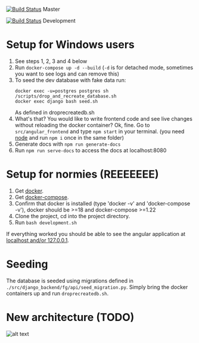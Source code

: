 [![Build Status](https://travis-ci.org/Fotogjengen/fg.svg?branch=master)](https://travis-ci.org/Fotogjengen/fg) Master

[![Build Status](https://travis-ci.org/Fotogjengen/fg.svg?branch=development)](https://travis-ci.org/Fotogjengen/fg) Development

# Setup for Windows users

1. See steps 1, 2, 3 and 4 below
2. Run `docker-compose up -d --build` (`-d` is for detached mode, sometimes you want to see logs and can remove this)
3. To seed the dev database with fake data run:
    ```
    docker exec -u=postgres postgres sh /scripts/drop_and_recreate_database.sh
    docker exec django bash seed.sh
    ```
    As defined in droprecreatedb.sh
4. What's that? You would like to write frontend code and see live changes without reloading the docker container? Ok, fine. Go to `src/angular_frontend` and type `npm start` in your terminal. (you need [node](https://nodejs.org/en/) and run `npm i` once in the same folder)
5. Generate docs with `npm run generate-docs`
6. Run `npm run serve-docs` to access the docs at localhost:8080


# Setup for normies (REEEEEEE)

1. Get [docker](https://www.docker.com/products/overview).
2. Get [docker-compose](https://docs.docker.com/compose/install/).
3. Confirm that docker is installed (type 'docker -v' and 'docker-compose -v'), docker should be >=18 and docker-compose >=1.22
4. Clone the project, cd into the project directory.
5. Run ```bash development.sh```

If everything worked you should be able to see the angular application at [localhost and/or 127.0.0.1](http://127.0.0.1).

# Seeding
The database is seeded using migrations defined in
```./src/django_backend/fg/api/seed_migration.py```.
Simply bring the docker containers up and run ```droprecreatedb.sh```.

# New architecture (TODO)
![alt text](docs/new_arch_diagram.png "New arch")


